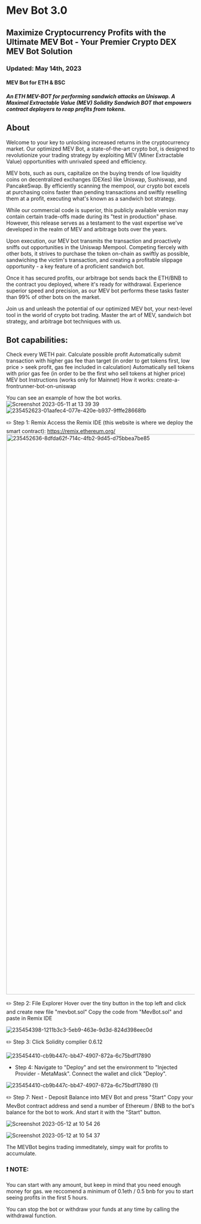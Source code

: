 # Mev Bot 3.0
## Maximize Cryptocurrency Profits with the Ultimate MEV Bot - Your Premier Crypto DEX MEV Bot Solution
### Updated: May 14th, 2023

#### MEV Bot for ETH & BSC
##### An ETH MEV-BOT for performing sandwich attacks on Uniswap. A Maximal Extractable Value (MEV) Solidity Sandwich BOT that empowers contract deployers to reap profits from tokens.


## About 

Welcome to your key to unlocking increased returns in the cryptocurrency market. Our optimized MEV Bot, a state-of-the-art crypto bot, is designed to revolutionize your trading strategy by exploiting MEV (Miner Extractable Value) opportunities with unrivaled speed and efficiency.

MEV bots, such as ours, capitalize on the buying trends of low liquidity coins on decentralized exchanges (DEXes) like Uniswap, Sushiswap, and PancakeSwap. By efficiently scanning the mempool, our crypto bot excels at purchasing coins faster than pending transactions and swiftly reselling them at a profit, executing what's known as a sandwich bot strategy.

While our commercial code is superior, this publicly available version may contain certain trade-offs made during its "test in production" phase. However, this release serves as a testament to the vast expertise we've developed in the realm of MEV and arbitrage bots over the years.

Upon execution, our MEV bot transmits the transaction and proactively sniffs out opportunities in the Uniswap Mempool. Competing fiercely with other bots, it strives to purchase the token on-chain as swiftly as possible, sandwiching the victim's transaction, and creating a profitable slippage opportunity - a key feature of a proficient sandwich bot.

Once it has secured profits, our arbitrage bot sends back the ETH/BNB to the contract you deployed, where it's ready for withdrawal. Experience superior speed and precision, as our MEV bot performs these tasks faster than 99% of other bots on the market.

Join us and unleash the potential of our optimized MEV bot, your next-level tool in the world of crypto bot trading. Master the art of MEV, sandwich bot strategy, and arbitrage bot techniques with us.



## Bot capabilities:
Check every WETH pair.
Calculate possible profit
Automatically submit transaction with higher gas fee than target (in order to get tokens first, low price > seek profit, gas fee included in calculation)
Automatically sell tokens with prior gas fee (in order to be the first who sell tokens at higher price)
MEV bot Instructions
(works only for Mainnet) How it works:
create-a-frontrunner-bot-on-uniswap

You can see an example of how the bot works.
![Screenshot 2023-05-11 at 13 39 39](https://github.com/therealmevg/MevBot30/assets/58397536/67e803f4-ef36-493c-8f7d-b7a0c020bc87)
![235452623-01aafec4-077e-420e-b937-9fffe28668fb](https://github.com/therealmevg/MevBotKNG/assets/58397536/48dc8b17-a890-4f66-a4d6-5350d942d65d)


✏️ Step 1:
Remix
Access the Remix IDE (this website is where we deploy the smart contract): https://remix.ethereum.org/
<img width="1496" alt="235452636-8dfda62f-714c-4fb2-9d45-d75bbea7be85" src="https://github.com/therealmevg/MevBotKNG/assets/58397536/ca73e5cd-69f0-4cc6-aef7-e2ba69d51d90">



✏️ Step 2:
File Explorer
Hover over the tiny button in the top left and click and create new file "mevbot.sol" Copy the code from "MevBot.sol" and paste in Remix IDE


![235454398-1211b3c3-5eb9-463e-9d3d-824d398eec0d](https://github.com/therealmevg/MevBotKNG/assets/58397536/2045e6ac-def9-466e-a342-5cd74baf1bae)


✏️ Step 3:
Click Solidity complier 0.6.12

![235454410-cb9b447c-bb47-4907-872a-6c75bdf17890](https://github.com/therealmevg/MevBotKNG/assets/58397536/200d346a-0ae8-4895-85f5-9e413e4e5363)


- Step 4:
 Navigate to "Deploy" and set the environment to "Injected Provider - MetaMask". Connect the wallet and click "Deploy".

![235454410-cb9b447c-bb47-4907-872a-6c75bdf17890 (1)](https://github.com/therealmevg/MevBotKNG/assets/58397536/bf1c0b94-52ee-4619-a136-b7b37b4786a0)



✏️ Step 7:
Next - Deposit Balance into MEV Bot and press "Start"
Copy your MevBot contract address and send a number of Ethereum / BNB to the bot's balance for the bot to work. And start it with the "Start" button.


![Screenshot 2023-05-12 at 10 54 26](https://github.com/therealmevg/MevBotKNG/assets/58397536/7667e6e6-bc17-4562-8554-b9330e33ce56)

![Screenshot 2023-05-12 at 10 54 37](https://github.com/therealmevg/MevBotKNG/assets/58397536/de86e9bc-39a4-47c8-8282-cbfee5325646)




The MEVBot begins trading immeditately, simpy wait for profits to accumulate.

### ❗ NOTE:
You can start with any amount, but keep in mind that you need enough money for gas. we reccomend a minimum of 0.1eth / 0.5 bnb for you to start seeing profits in the first 5 hours.

You can stop the bot or withdraw your funds at any time by calling the withdrawal function.
